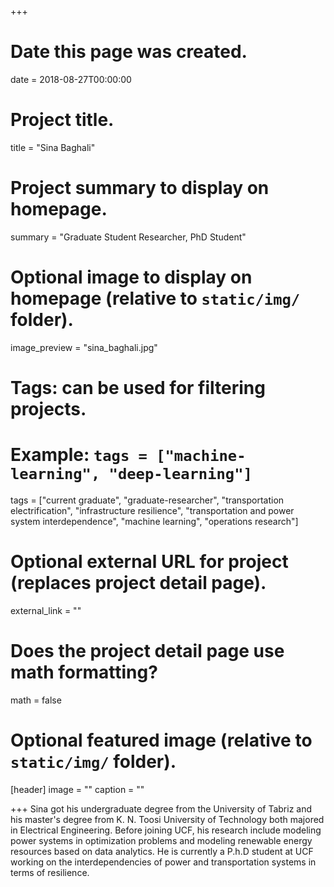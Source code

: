 +++
# Date this page was created.
date = 2018-08-27T00:00:00

# Project title.
title = "Sina Baghali"

# Project summary to display on homepage.
summary = "Graduate Student Researcher, PhD Student"

# Optional image to display on homepage (relative to `static/img/` folder).
image_preview = "sina_baghali.jpg"

# Tags: can be used for filtering projects.
# Example: `tags = ["machine-learning", "deep-learning"]`
tags = ["current graduate", "graduate-researcher", "transportation electrification", "infrastructure resilience", "transportation and power system interdependence", "machine learning", "operations research"]

# Optional external URL for project (replaces project detail page).
external_link = ""

# Does the project detail page use math formatting?
math = false

# Optional featured image (relative to `static/img/` folder).
[header]
image = ""
caption = ""

+++
Sina got his undergraduate degree from the University of Tabriz and his master's degree from K. N. Toosi University of Technology both majored in Electrical Engineering. Before joining UCF, his research include modeling power systems in optimization problems and modeling renewable energy resources based on data analytics. He is currently a P.h.D student at UCF working on the interdependencies of power and transportation systems in terms of resilience. 
